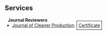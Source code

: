 ## Services

<h4 style="margin:0 10px 0;">Journal Reviewers</h4>

<ul style="margin:0 0 5px;">
  <li><a href="https://www.sciencedirect.com/journal/journal-of-cleaner-production"><autocolor>Journal of Cleaner Production</autocolor></a>. <a href="https://yanbingdai.github.io/assets/files/Certificate_JCLP_Recognised.pdf"><span style="border: 1px solid black; padding: 5px;">Certificate</span></a></li>
</ul>
